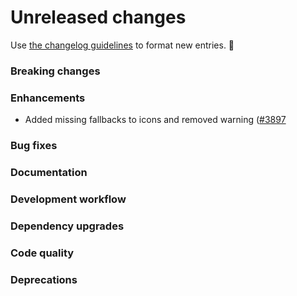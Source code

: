 # Unreleased changes

Use [the changelog guidelines](https://git.io/polaris-changelog-guidelines) to format new entries. 💜

### Breaking changes

### Enhancements

- Added missing fallbacks to icons and removed warning ([#3897](https://github.com/Shopify/polaris-react/pull/3897)

### Bug fixes

### Documentation

### Development workflow

### Dependency upgrades

### Code quality

### Deprecations

